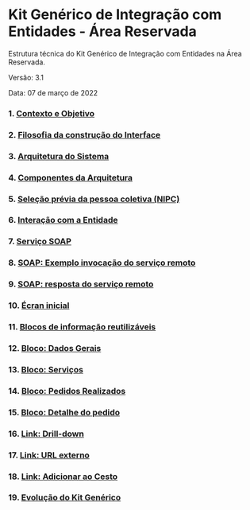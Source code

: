 # Kit Genérico de Integração com Entidades - Área Reservada

Estrutura técnica do Kit Genérico de Integração com Entidades na Área Reservada.

Versão:  3.1

Data:  07 de março de 2022

### 1.	[Contexto e Objetivo](contexto)

### 2.	[Filosofia da construção do Interface](filosofia)

### 3.	[Arquitetura do Sistema](arquitetura-sistema)

### 4.	[Componentes da Arquitetura](componentes)

### 5.	[Seleção prévia da pessoa coletiva (NIPC)](selecao-previa)

### 6.	[Interação com a Entidade](interacao-entidade)

### 7.	[Serviço SOAP](servico-soap)

### 8.	[SOAP: Exemplo invocação do serviço remoto](soap-invocacao)

### 9.	[SOAP: resposta do serviço remoto](soap-resposta)

### 10.	[Écran inicial](ecran-inicial)

### 11.	[Blocos de informação reutilizáveis](blocos-informacao)

### 12.	[Bloco: Dados Gerais](dados-gerais)

### 13.	[Bloco: Serviços](servicos)

### 14.	[Bloco: Pedidos Realizados](pedidos-realizados)

### 15.	[Bloco: Detalhe do pedido](operacoes)

### 16.	[Link: Drill-down](operacoes)

### 17.	[Link: URL externo](operacoes)

### 18.	[Link: Adicionar ao Cesto](operacoes)

### 19.	[Evolução do Kit Genérico](operacoes)